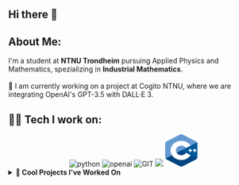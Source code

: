 ## Hi there 👋

<!--
**HFossdal/HFossdal** is a ✨ _special_ ✨ repository because its `README.md` (this file) appears on your GitHub profile.

Here are some ideas to get you started:

- 🔭 I’m currently working on ...
- 🌱 I’m currently learning ...
- 👯 I’m looking to collaborate on ...
- 🤔 I’m looking for help with ...
- 💬 Ask me about ...
- 📫 How to reach me: ...
- 😄 Pronouns: ...
- ⚡ Fun fact: ...
-->

<div align="center">

</div>

## About Me:

 I'm a student at **NTNU Trondheim** pursuing Applied Physics and Mathematics, spezializing in **Industrial Mathematics**.  <br> <br>
🔭 I am currently working on a project at Cogito NTNU, where we are integrating OpenAI's GPT-3.5 with DALL·E 3.
 

<h2> 🧑‍💻 Tech I work on: </h2>

<div align="center">
      <img src="https://www.vectorlogo.zone/logos/python/python-icon.svg" alt="python"     width="65 height="65"/>
      <img src="https://github.com/SverreNystad/SverreNystad/assets/89105607/5dcbef68-921d-4897-a5cd-67c3ce2f171b" alt="openai" width="75" height="65"/>
      <img src="https://www.vectorlogo.zone/logos/git-scm/git-scm-icon.svg" alt="GIT"      width="65" height="65"/> 
      <img src="https://www.vectorlogo.zone/logos/r-project/r-project-official.svg" width="65 height="65">
      <img src="logos/cpp_logo.svg"width="65" height="65">

      
  
</div>




<details>
  <summary><strong>🚀 Cool Projects I've Worked On</strong></summary>
  <br>
  
  <div align="center">




  <!-- Project 1: Marketing-AI -->
  <h3><a href="https://github.com/CogitoNTNU/MarketingAI">MarketingAI</a></h3>
  <p>
    A software that autonomously generates relevant imagery and accompanying text for a meme or propaganda poster based on user input. To try it out visit us at https://www.cogito-ntnu.no/projects/h2023/marketingAI
    <br><img src="https://camo.githubusercontent.com/e665074212182242d970ec921ddb92386e248e22c0d650d5d79beee752d93fd0/68747470733a2f2f61746c6173696d6167657367616c6c6572792e626c6f622e636f72652e77696e646f77732e6e65742f696d616765732f4d61726b6574696e6741494c6f676f2e706e67" width="200"> 
  </p>


  
</div>
</details>
